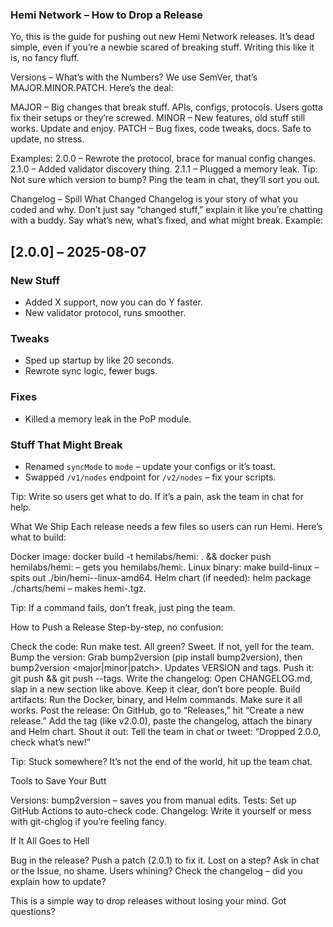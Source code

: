 ### Hemi Network – How to Drop a Release
Yo, this is the guide for pushing out new Hemi Network releases. It’s dead simple, even if you’re a newbie scared of breaking stuff. Writing this like it is, no fancy fluff.

Versions – What’s with the Numbers?
We use SemVer, that’s MAJOR.MINOR.PATCH. Here’s the deal:

MAJOR – Big changes that break stuff. APIs, configs, protocols. Users gotta fix their setups or they’re screwed.
MINOR – New features, old stuff still works. Update and enjoy.
PATCH – Bug fixes, code tweaks, docs. Safe to update, no stress.

Examples:
2.0.0 – Rewrote the protocol, brace for manual config changes.
2.1.0 – Added validator discovery thing.
2.1.1 – Plugged a memory leak.
Tip: Not sure which version to bump? Ping the team in chat, they’ll sort you out.

 Changelog – Spill What Changed
Changelog is your story of what you coded and why. Don’t just say “changed stuff,” explain it like you’re chatting with a buddy. Say what’s new, what’s fixed, and what might break.
Example:
## [2.0.0] – 2025-08-07

###  New Stuff
- Added X support, now you can do Y faster.
- New validator protocol, runs smoother.

###  Tweaks
- Sped up startup by like 20 seconds.
- Rewrote sync logic, fewer bugs.

###  Fixes
- Killed a memory leak in the PoP module.

###  Stuff That Might Break
- Renamed `syncMode` to `mode` – update your configs or it’s toast.
- Swapped `/v1/nodes` endpoint for `/v2/nodes` – fix your scripts.

Tip: Write so users get what to do. If it’s a pain, ask the team in chat for help.

 What We Ship
Each release needs a few files so users can run Hemi. Here’s what to build:

Docker image: docker build -t hemilabs/hemi:<VERSION> . && docker push hemilabs/hemi:<VERSION> – gets you hemilabs/hemi:<VERSION>.
Linux binary: make build-linux – spits out ./bin/hemi-<VERSION>-linux-amd64.
Helm chart (if needed): helm package ./charts/hemi – makes hemi-<VERSION>.tgz.

Tip: If a command fails, don’t freak, just ping the team.

How to Push a Release
Step-by-step, no confusion:

Check the code: Run make test. All green? Sweet. If not, yell for the team.
Bump the version: Grab bump2version (pip install bump2version), then bump2version <major|minor|patch>. Updates VERSION and tags. Push it: git push && git push --tags.
Write the changelog: Open CHANGELOG.md, slap in a new section like above. Keep it clear, don’t bore people.
Build artifacts: Run the Docker, binary, and Helm commands. Make sure it all works.
Post the release: On GitHub, go to “Releases,” hit “Create a new release.” Add the tag (like v2.0.0), paste the changelog, attach the binary and Helm chart.
Shout it out: Tell the team in chat or tweet: “Dropped 2.0.0, check what’s new!”

Tip: Stuck somewhere? It’s not the end of the world, hit up the team chat.

Tools to Save Your Butt

Versions: bump2version – saves you from manual edits.
Tests: Set up GitHub Actions to auto-check code.
Changelog: Write it yourself or mess with git-chglog if you’re feeling fancy.


 If It All Goes to Hell

Bug in the release? Push a patch (2.0.1) to fix it.
Lost on a step? Ask in chat or the Issue, no shame.
Users whining? Check the changelog – did you explain how to update?


This is a simple way to drop releases without losing your mind. Got questions? 
